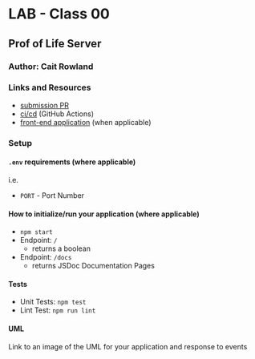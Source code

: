 # LAB - Class 00

## Prof of Life Server

### Author: Cait Rowland

### Links and Resources

- [submission PR](https://github.com/caitrowland-401-advanced-javascript/lab-00/pull/2)
- [ci/cd](https://github.com/caitrowland-401-advanced-javascript/lab-00/actions) (GitHub Actions)
- [front-end application](https://cait-rowland-lab-00.herokuapp.com/) (when applicable)

### Setup

#### `.env` requirements (where applicable)

i.e.

- `PORT` - Port Number

#### How to initialize/run your application (where applicable)

- `npm start`
- Endpoint: `/`
    * returns a boolean
- Endpoint: `/docs`
    * returns JSDoc Documentation Pages 
#### Tests

- Unit Tests: `npm test`
- Lint Test: `npm run lint`

#### UML

Link to an image of the UML for your application and response to events



